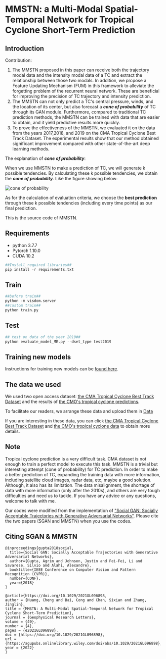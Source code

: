 # MMSTN: a Multi-Modal Spatial-Temporal Network for Tropical Cyclone Short-Term Prediction
## Introduction
Contribution:

1. The MMSTN proposed in this paper can receive both the trajectory modal data and the intensity modal data of a TC and extract the relationship between those two modals. In addition, we propose a Feature Updating Mechanism (FUM) in this framework to alleviate the forgetting problem of the recurrent neural network. These are beneficial for improving the precision of TC trajectory and intensity prediction.
2. The MMSTN can not only predict a TC's central pressure, winds, and the location of its center, but also forecast a ***cone of probability*** of TC through its GAN module. Furthermore, compared to traditional TC prediction methods, the MMSTN can be trained with data that are easier to obtain, and it yield predictive results more quickly.
3. To prove the effectiveness of the MMSTN, we evaluated it on the data from the years 2017,2018, and 2019 on the CMA Tropical Cyclone Best Track Dataset. The experimental results show that our method obtained significant improvement compared with other state-of-the-art deep learning methods.

The explanation of ***cone of probability***:

When we use MMSTN to make a prediction of TC, we will generate k possible tendencies. By calculating these k possible tendencies, we obtain the ***cone of probability***. Like the figure showing below: 

![***cone of probability***](https://github.com/Zjut-MultimediaPlus/MMSTN/blob/main/Data/example24.png)

As for the calculation of evaluation criteria, we choose the **best prediction** through these k possible tendencies (including every time points) as our final prediction.

This is the source code of MMSTN.
## Requirements 
* python 3.7.7
* Pytorch 1.10.0
* CUDA 10.2
```python
##Install required libraries##
pip install -r requirements.txt
```
## Train
```python
##before train##
python -m visdom.server
##custom train##
python train.py
```
## Test
```python
## test on data of the year 2019##
python evaluate_model_ME.py --dset_type test2019
```
## Training new models
Instructions for training new models can be [found here](https://github.com/Zjut-MultimediaPlus/MMSTN/blob/main/TRAINING.md).

## The data we used
We used two open access dataset: [the CMA Tropical Cyclone Best Track Dataset](https://tcdata.typhoon.org.cn/en/zjljsjj_sm.html) 
and the results of [the CMO's tropical cyclone predictions](http://typhoon.nmc.cn/web.html).

To facilitate our readers, we arrange these data and upload them in [Data](https://github.com/Zjut-MultimediaPlus/MMSTN/tree/main/Data)

If you are interesting in these data, you can click [the CMA Tropical Cyclone Best Track Dataset](https://tcdata.typhoon.org.cn/en/zjljsjj_sm.html) and
[the CMO's tropical cyclone data](http://typhoon.nmc.cn/web.html) to obtain more details. 



## Note
Tropical cyclone prediction is a very difficult task. CMA dataset is not enough to train a perfect model to execute this task. MMSTN is a trivial but interesting attempt (cone of probability) for TC prediction. In order to make a better prediction of TC, expanding the training data with more information, including satellite cloud images, radar data, etc, maybe a good solution. Although, it also has its limitation. The data misalignment, the shortage of data with more information (only after the 2010s), and others are very tough difficulties and need us to tackle. If you have any advice or any questions, welcome to talk with me.

Our codes were modified from the implementation of ["Social GAN: Socially Acceptable Trajectories with Generative Adversarial Networks"](https://github.com/agrimgupta92/sgan). Please cite the two papers (SGAN and MMSTN) when you use the codes.
## Citing SGAN & MMSTN
```
@inproceedings{gupta2018social,
  title={Social GAN: Socially Acceptable Trajectories with Generative Adversarial Networks},
  author={Gupta, Agrim and Johnson, Justin and Fei-Fei, Li and Savarese, Silvio and Alahi, Alexandre},
  booktitle={IEEE Conference on Computer Vision and Pattern Recognition (CVPR)},
  number={CONF},
  year={2018}
}
```

```
@article{https://doi.org/10.1029/2021GL096898,
author = {Huang, Cheng and Bai, Cong and Chan, Sixian and Zhang, Jinglin},
title = {MMSTN: A Multi-Modal Spatial-Temporal Network for Tropical Cyclone Short-Term Prediction},
journal = {Geophysical Research Letters},
volume = {49},
number = {4},
pages = {e2021GL096898},
doi = {https://doi.org/10.1029/2021GL096898},
url = {https://agupubs.onlinelibrary.wiley.com/doi/abs/10.1029/2021GL096898},
year = {2022}
}
```
